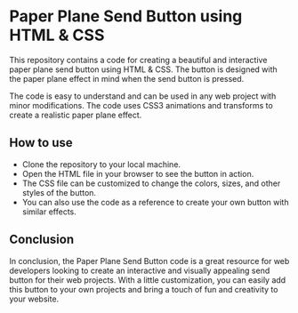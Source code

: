 # Paper Plane Send Button using HTML & CSS
This repository contains a code for creating a beautiful and interactive paper plane send button using HTML & CSS. The button is designed with the paper plane effect in mind when the send button is pressed.

The code is easy to understand and can be used in any web project with minor modifications. The code uses CSS3 animations and transforms to create a realistic paper plane effect.

## How to use
- Clone the repository to your local machine.
- Open the HTML file in your browser to see the button in action.
- The CSS file can be customized to change the colors, sizes, and other styles of the button.
- You can also use the code as a reference to create your own button with similar effects.

## Conclusion
In conclusion, the Paper Plane Send Button code is a great resource for web developers looking to create an interactive and visually appealing send button for their web projects. With a little customization, you can easily add this button to your own projects and bring a touch of fun and creativity to your website.
